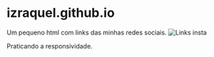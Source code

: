 # izraquel.github.io
Um pequeno html com links das minhas redes sociais.
![Links insta](https://user-images.githubusercontent.com/56377044/105619091-e9f8af00-5dcd-11eb-8ace-06b0de5c2616.png)

Praticando a responsividade.

